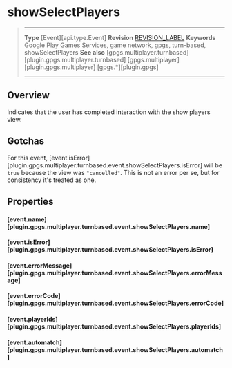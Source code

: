# showSelectPlayers

> --------------------- ------------------------------------------------------------------------------------------
> __Type__              [Event][api.type.Event]
> __Revision__          [REVISION_LABEL](REVISION_URL)
> __Keywords__          Google Play Games Services, game network, gpgs, turn-based, showSelectPlayers
> __See also__          [gpgs.multiplayer.turnbased][plugin.gpgs.multiplayer.turnbased]
>						[gpgs.multiplayer][plugin.gpgs.multiplayer]
>                       [gpgs.*][plugin.gpgs]
> --------------------- ------------------------------------------------------------------------------------------

## Overview

Indicates that the user has completed interaction with the show players view.

## Gotchas

For this event, [event.isError][plugin.gpgs.multiplayer.turnbased.event.showSelectPlayers.isError] will be `true` because the view was `"cancelled"`. This is not an error per se, but for consistency it's treated as one.

## Properties

#### [event.name][plugin.gpgs.multiplayer.turnbased.event.showSelectPlayers.name]

#### [event.isError][plugin.gpgs.multiplayer.turnbased.event.showSelectPlayers.isError]

#### [event.errorMessage][plugin.gpgs.multiplayer.turnbased.event.showSelectPlayers.errorMessage]

#### [event.errorCode][plugin.gpgs.multiplayer.turnbased.event.showSelectPlayers.errorCode]

#### [event.playerIds][plugin.gpgs.multiplayer.turnbased.event.showSelectPlayers.playerIds]

#### [event.automatch][plugin.gpgs.multiplayer.turnbased.event.showSelectPlayers.automatch]